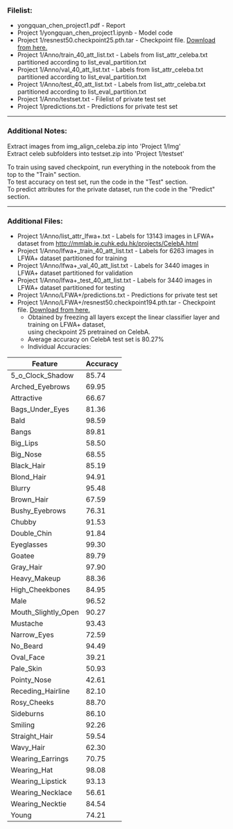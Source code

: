 ### Filelist:  
- yongquan_chen_project1.pdf               - Report  
- Project 1/yongquan_chen_project1.ipynb   - Model code  
- Project 1/resnest50.checkpoint25.pth.tar - Checkpoint file. [Download from here.](https://drive.google.com/file/d/1eheXdPKYTk0NixkU9_RTubN4kPZmccVK)  
- Project 1/Anno/train_40_att_list.txt     - Labels from list_attr_celeba.txt partitioned according to list_eval_partition.txt  
- Project 1/Anno/val_40_att_list.txt       - Labels from list_attr_celeba.txt partitioned according to list_eval_partition.txt  
- Project 1/Anno/test_40_att_list.txt      - Labels from list_attr_celeba.txt partitioned according to list_eval_partition.txt  
- Project 1/Anno/testset.txt               - Filelist of private test set  
- Project 1/predictions.txt                - Predictions for private test set  

---

### Additional Notes:
Extract images from img_align_celeba.zip into 'Project 1/Img'  
Extract celeb subfolders into testset.zip into 'Project 1/testset'  

To train using saved checkpoint, run everything in the notebook from the top to the "Train" section.  
To test accuracy on test set, run the code in the "Test" section.  
To predict attributes for the private dataset, run the code in the "Predict" section.  

---

### Additional Files:
- Project 1/Anno/list_attr_lfwa+.txt                   - Labels for 13143 images in LFWA+ dataset from http://mmlab.ie.cuhk.edu.hk/projects/CelebA.html  
- Project 1/Anno/lfwa+_train_40_att_list.txt           - Labels for 6263 images in LFWA+ dataset partitioned for training  
- Project 1/Anno/lfwa+_val_40_att_list.txt             - Labels for 3440 images in LFWA+ dataset partitioned for validation  
- Project 1/Anno/lfwa+_test_40_att_list.txt            - Labels for 3440 images in LFWA+ dataset partitioned for testing  
- Project 1/Anno/LFWA+/predictions.txt                 - Predictions for private test set  
- Project 1/Anno/LFWA+/resnest50.checkpoint194.pth.tar - Checkpoint file. [Download from here.](https://drive.google.com/file/d/1DHJMAzqeycPntu3COiJu0XHQs3dYkUnR/view?usp=sharing)  
  - Obtained by freezing all layers except the linear classifier layer and training on LFWA+ dataset,  
    using checkpoint 25 pretrained on CelebA.  
  - Average accuracy on CelebA test set is 80.27%  
  - Individual Accuracies:  

| Feature             | Accuracy |
|---------------------|----------|
| 5_o_Clock_Shadow    | 85.74    |
| Arched_Eyebrows     | 69.95    |
| Attractive          | 66.67    |
| Bags_Under_Eyes     | 81.36    |
| Bald                | 98.59    |
| Bangs               | 89.81    |
| Big_Lips            | 58.50    |
| Big_Nose            | 68.55    |
| Black_Hair          | 85.19    |
| Blond_Hair          | 94.91    |
| Blurry              | 95.48    |
| Brown_Hair          | 67.59    |
| Bushy_Eyebrows      | 76.31    |
| Chubby              | 91.53    |
| Double_Chin         | 91.84    |
| Eyeglasses          | 99.30    |
| Goatee              | 89.79    |
| Gray_Hair           | 97.90    |
| Heavy_Makeup        | 88.36    |
| High_Cheekbones     | 84.95    |
| Male                | 96.52    |
| Mouth_Slightly_Open | 90.27    |
| Mustache            | 93.43    |
| Narrow_Eyes         | 72.59    |
| No_Beard            | 94.49    |
| Oval_Face           | 39.21    |
| Pale_Skin           | 50.93    |
| Pointy_Nose         | 42.61    |
| Receding_Hairline   | 82.10    |
| Rosy_Cheeks         | 88.70    |
| Sideburns           | 86.10    |
| Smiling             | 92.26    |
| Straight_Hair       | 59.54    |
| Wavy_Hair           | 62.30    |
| Wearing_Earrings    | 70.75    |
| Wearing_Hat         | 98.08    |
| Wearing_Lipstick    | 93.13    |
| Wearing_Necklace    | 56.61    |
| Wearing_Necktie     | 84.54    |
| Young               | 74.21    |
